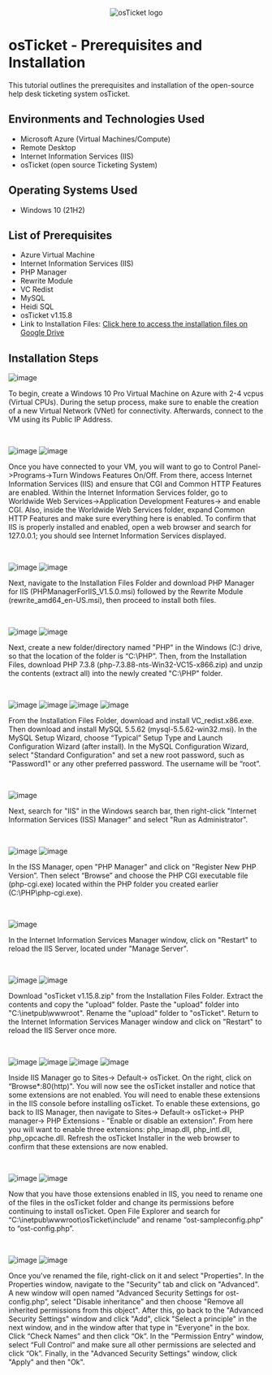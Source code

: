 <p align="center">
<img src="https://i.imgur.com/Clzj7Xs.png" alt="osTicket logo"/>
</p>

<h1>osTicket - Prerequisites and Installation</h1>
This tutorial outlines the prerequisites and installation of the open-source help desk ticketing system osTicket.<br />


<h2>Environments and Technologies Used</h2>

- Microsoft Azure (Virtual Machines/Compute)
- Remote Desktop
- Internet Information Services (IIS)
- osTicket (open source Ticketing System)

<h2>Operating Systems Used </h2>

- Windows 10</b> (21H2)

<h2>List of Prerequisites</h2>

- Azure Virtual Machine
- Internet Information Services (IIS)
- PHP Manager
- Rewrite Module
- VC Redist
- MySQL
- Heidi SQL
- osTicket v1.15.8
- Link to Installation Files: [Click here to access the installation files on Google Drive](https://drive.google.com/drive/u/0/folders/1APMfNyfNzcxZC6EzdaNfdZsUwxWYChf6)

<h2>Installation Steps</h2>

![image](https://github.com/jamstylr/osticket-prereqs/assets/159660523/312cc62c-2636-4ed2-add5-458bb9d8b015)
<p>
To begin, create a Windows 10 Pro Virtual Machine on Azure with 2-4 vcpus (Virtual CPUs). During the setup process, make sure to enable the creation of a new Virtual Network (VNet) for connectivity. Afterwards, connect to the VM using its Public IP Address.
</p>
<br />

![image](https://github.com/jamstylr/osticket-prereqs/assets/159660523/03ceae9f-0d76-4c49-8cfc-7d4fb80956c7)
![image](https://github.com/jamstylr/osticket-prereqs/assets/159660523/4b53ef8e-dba0-4e36-a84c-9111f236e26d)
<p>
Once you have connected to your VM, you will want to go to Control Panel->Programs->Turn Windows Features On/Off. From there, access Internet Information Services (IIS) and ensure that CGI and Common HTTP Features are enabled. Within the Internet Information Services folder, go to Worldwide Web Services->Application Development Features-> and enable CGI. Also, inside the Worldwide Web Services folder, expand Common HTTP Features and make sure everything here is enabled. To confirm that IIS is properly installed and enabled, open a web browser and search for 127.0.0.1; you should see Internet Information Services displayed.
</p>
<br />

![image](https://github.com/jamstylr/osticket-prereqs/assets/159660523/c10091d4-ae48-4d74-9531-bac7d732e294)
![image](https://github.com/jamstylr/osticket-prereqs/assets/159660523/52d68fde-0117-4f35-b6a3-0c38681ebe67)
<p>
Next, navigate to the Installation Files Folder and download PHP Manager for IIS (PHPManagerForIIS_V1.5.0.msi) followed by the Rewrite Module (rewrite_amd64_en-US.msi), then proceed to install both files.
</p>
<br />

![image](https://github.com/jamstylr/osticket-prereqs/assets/159660523/bc23a0fb-397d-44c7-96f3-c6d0ffbe789c)
![image](https://github.com/jamstylr/osticket-prereqs/assets/159660523/91866cb7-1cab-4b94-9f23-6b2e60def29a)
<p>
Next, create a new folder/directory named "PHP" in the Windows (C:) drive, so that the location of the folder is “C:\PHP”. Then, from the Installation Files, download PHP 7.3.8 (php-7.3.88-nts-Win32-VC15-x866.zip) and unzip the contents (extract all) into the newly created "C:\PHP" folder.
</p>
<br />

![image](https://github.com/jamstylr/osticket-prereqs/assets/159660523/35730c06-c11f-4742-93a3-34aab0aa706b)
![image](https://github.com/jamstylr/osticket-prereqs/assets/159660523/89a75de4-2dbe-43c0-bbb5-e83a82ad061e)
![image](https://github.com/jamstylr/osticket-prereqs/assets/159660523/21a71271-1006-4d64-87c3-277134880aac)
![image](https://github.com/jamstylr/osticket-prereqs/assets/159660523/27688437-6a9c-4f1a-8954-a9b582072fbe)
<p>
From the Installation Files Folder, download and install VC_redist.x86.exe. Then download and install MySQL 5.5.62 (mysql-5.5.62-win32.msi). In the MySQL Setup Wizard, choose “Typical” Setup Type and Launch Configuration Wizard (after install). In the MySQL Configuration Wizard, select "Standard Configuration" and set a new root password, such as "Password1" or any other preferred password. The username will be “root”.
</p>
<br />

![image](https://github.com/jamstylr/osticket-prereqs/assets/159660523/ff5cccfc-7080-4726-b18b-b636a612affa)
<p>
Next, search for "IIS" in the Windows search bar, then right-click "Internet Information Services (ISS) Manager" and select "Run as Administrator".
</p>
<br />

![image](https://github.com/jamstylr/osticket-prereqs/assets/159660523/a49ebfc7-7bbd-442d-8030-da07ba9bef06)
![image](https://github.com/jamstylr/osticket-prereqs/assets/159660523/88158ba9-6c2d-480f-a6d3-4cdcd15688ed)
<p>
In the ISS Manager, open "PHP Manager" and click on "Register New PHP Version”. Then select “Browse” and choose the PHP CGI executable file (php-cgi.exe) located within the PHP folder you created earlier (C:\PHP\php-cgi.exe).
</p>
<br />

![image](https://github.com/jamstylr/osticket-prereqs/assets/159660523/9e4341a4-07fa-40c3-8c39-6c4988a8515f)
<p>
In the Internet Information Services Manager window, click on "Restart" to reload the IIS Server, located under "Manage Server".
</p>
<br />

![image](https://github.com/jamstylr/osticket-prereqs/assets/159660523/075d07a1-045f-4dcc-bda1-c16b27d2fcce)
![image](https://github.com/jamstylr/osticket-prereqs/assets/159660523/19ef1a79-efa4-4f2b-b956-bda4c6787ad5)
<p>
Download "osTicket v1.15.8.zip" from the Installation Files Folder. Extract the contents and copy the "upload" folder. Paste the "upload" folder into "C:\inetpub\wwwroot". Rename the "upload" folder to "osTicket". Return to the Internet Information Services Manager window and click on "Restart" to reload the IIS Server once more.
</p>
<br />

![image](https://github.com/jamstylr/osticket-prereqs/assets/159660523/458cf518-5a75-4535-8f2c-907267e95657)
![image](https://github.com/jamstylr/osticket-prereqs/assets/159660523/8c276b5b-6e43-4826-bc85-2380af1d0070)
![image](https://github.com/jamstylr/osticket-prereqs/assets/159660523/c212cb1d-d09c-4e67-9b00-1aa2068ef6b9)
![image](https://github.com/jamstylr/osticket-prereqs/assets/159660523/a19e3718-565b-4665-8180-bb6b87c47194)
<p>
Inside IIS Manager go to Sites-> Default-> osTicket. On the right, click on “Browse*:80(http)". You will now see the osTicket installer and notice that some extensions are not enabled. You will need to enable these extensions in the IIS console before installing osTicket. To enable these extensions, go back to IIS Manager, then navigate to Sites-> Default-> osTicket-> PHP manager-> PHP Extensions - "Enable or disable an extension”. From here you will want to enable three extensions: php_imap.dll, php_intl.dll, php_opcache.dll. Refresh the osTicket Installer in the web browser to confirm that these extensions are now enabled.
</p>
<br />

![image](https://github.com/jamstylr/osticket-prereqs/assets/159660523/57092c6a-a873-4ef9-8273-9f0cbf3ce48d)
![image](https://github.com/jamstylr/osticket-prereqs/assets/159660523/acdddde9-9a3d-4c71-bc29-34c405562316)
<p>
Now that you have those extensions enabled in IIS, you need to rename one of the files in the osTicket folder and change its permissions before continuing to install osTicket. Open File Explorer and search for “C:\inetpub\wwwroot\osTicket\include” and rename “ost-sampleconfig.php” to “ost-config.php”.
</p>
<br />

![image](https://github.com/jamstylr/osticket-prereqs/assets/159660523/c43bcf2d-b30a-4e57-ab35-3b697af09145)
![image](https://github.com/jamstylr/osticket-prereqs/assets/159660523/6ccffc10-42e1-4cd7-be77-210811e49ef4)
<p>
Once you've renamed the file, right-click on it and select "Properties". In the Properties window, navigate to the "Security" tab and click on "Advanced". A new window will open named "Advanced Security Settings for ost-config.php”, select "Disable inheritance” and then choose "Remove all inherited permissions from this object". After this, go back to the "Advanced Security Settings" window and click "Add", click "Select a principle" in the next window, and in the window after that type in "Everyone" in the box. Click “Check Names” and then click “Ok”. In the "Permission Entry" window, select “Full Control” and make sure all other permissions are selected and click “Ok”. Finally, in the "Advanced Security Settings" window, click "Apply" and then "Ok".
</p>
<br />
